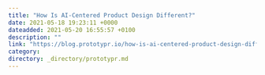```yaml
---
title: "How Is AI-Centered Product Design Different?"
date: 2021-05-18 19:23:11 +0000
dateadded: 2021-05-20 16:55:57 +0100
description: ""
link: "https://blog.prototypr.io/how-is-ai-centered-product-design-different-906cf478e49c?source=rss----eb297ea1161a---4"
category:
directory: _directory/prototypr.md
---
```

